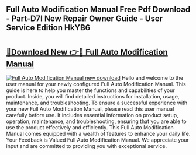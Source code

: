 ## Full Auto Modification Manual Free Pdf Download - Part-D7I New Repair Owner Guide - User Service Edition HkYB6

# <h2><a href="http://bc3416.oget.top/?id=Full+Auto+Modification+Manual">🔗Download New 👉🔴 Full Auto Modification Manual</a></h2>

[![Full Auto Modification Manual new download](https://i.imgur.com/5g1atiW.png)](http://bc3416.oget.top/?id=Full+Auto+Modification+Manual)
Hello and welcome to the user manual for your newly configured Full Auto Modification Manual. This guide is here to help you master the functions and capabilities of your product. Inside, you will find detailed instructions for installation, usage, maintenance, and troubleshooting. To ensure a successful experience with your new Full Auto Modification Manual, please read this user manual carefully before use. It includes essential information on product setup, operation, maintenance, and troubleshooting, ensuring that you are able to use the product effectively and efficiently. This Full Auto Modification Manual comes equipped with a wealth of features to enhance your daily life. Your Feedback is Valued Full Auto Modification Manual. We appreciate your input and are committed to providing you with exceptional service.
